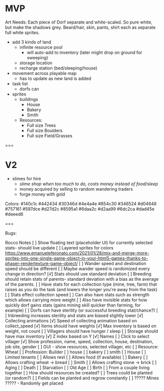 # MVP

Art Needs:
  Each piece of Dorf separate and white-scaled. So pure white, but make the shadows grey.
  Beard/hair, skin, pants, shirt each as separate full white sprites.

* add 3 kinds of land
    * infinite resource pool
        * will auto-add to inventory (later might drop on ground for sweeping)
    * storage location
    * recharge station (bed/sleeping/house)
* movement across playable map
    * has to update as new land is added
* task list
    * dorfs can
* sprites
    * buildings
        * House
        * Bakery
        * Smith
  * Resources:
    * Full size Trees
    * Full size Boulders
    * Full size Field/Grasses

===

# V2

* slimes for hire
    * _slime shop when too much to do, costs money instead of food/sleep_
    * money acquired by selling to random wandering traders
    * forge money with gold

Colors:
#140c1c
#442434
#30346d
#4e4a4e
#854c30
#346524
#d04648
#757161
#597dce
#d27d2c
#8595a1
#6daa2c
#d2aa99
#6dc2ca
#dad45e
#deeed6

===

Bugs:


<!-- setTint(0xff0000) -->
Rocco Notes
  [ ] Show floating text (placeholder UI) for currently selected stats- should live update
  [ ] Layered sprites for colors
      https://www.emanueleferonato.com/2021/01/28/mix-and-merge-more-sprites-into-one-single-game-object-in-your-html5-games-thanks-to-phaser-rendertexture-game-object/
  [ ] Wander speed and destination speed should be different
      [ ] Maybe wander speed is randomized every change in direction?
  [√] Stats should use standard deviation
      [ ] Breeding should retain stats of parents- standard deviation with a bias as the average of the parents.
  [ ] Have stats for each collection type (mine, tree, farm) that raises as you do the task (and lowers the longer you're away from the task)
      [ ] Stats effect collection speed
      [ ] Can also have stats such as strength which allows carrying more weight
      [ ] Also have invisible stats for how quickly dorf gains stats (gains mining skill quicker than farming, for example)
      [ ] Dorfs can have sterility (or successful breeding stat/chance?)
      [ ] Inbreeding increases sterility and stats are biased slightly lower
  [√] Collecting animations
      [√] Speed of collecting animation based on collect_speed
  [√] Items should have weights
      [√] Max inventory is based on weight, not count
  [ ] Villagers should have hunger / sleep
  [ ] Storage should have max inventory
  [√] Z index based on Y
  [√] Names
  [ ] Click to select villager
      [√] Show profession, name, speed, collection, house, destination, job site, gender
  [ ] GUI - show resources, selected villager, etc
  [ ] Resource: Wheat
  [ ] Profession: Builder
      [ ] house
      [ ] bakery
      [ ] smith
  [ ] House
      [ ] Limited tenants
      [ ] Allows rest
      [ ] Allows food (if available)
  [ ] Bakery
      [ ] Allows crafting wheat -> bread
  [ ] Smith
      [ ] Allows crafting stone -> brick
  [ ] Aging
  [ ] Death
      [ ] Starvation
      [ ] Old Age
  [ ] Birth
      [ ] From a couple living together
  [ ] How should resources be created?
      [ ] Trees could be planted (or random?)
      [ ] Fields can be planted and regrow constantly
      [ ] ????? Mines ????? - Randomly get placed
